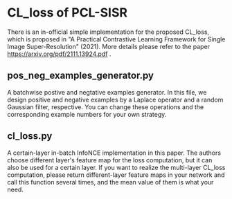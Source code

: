 # CL_loss of PCL-SISR
There is an in-official simple implementation for the proposed CL_loss, which is proposed in "A Practical Contrastive Learning Framework for Single Image Super-Resolution" (2021).
More details please refer to the paper https://arxiv.org/pdf/2111.13924.pdf .

## pos_neg_examples_generator.py
A batchwise postive and negtative examples generator. In this file, we design positive and negative examples by a Laplace operator and a random Gaussian filter, respective. You can change these operations and the corresponding example numbers for your own strategy.

## cl_loss.py
A certain-layer in-batch InfoNCE implementation in this paper. The authors choose different layer's feature map for the loss computation, but it can also be used for a certain layer. If you want to realize the multi-layer CL_loss computation, please return different-layer feature maps in your network and call this function several times, and the mean value of them is what your need.
